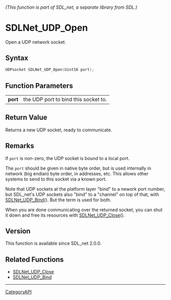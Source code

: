 ###### (This function is part of SDL_net, a separate library from SDL.)
# SDLNet_UDP_Open

Open a UDP network socket.

## Syntax

```c
UDPsocket SDLNet_UDP_Open(Uint16 port);

```

## Function Parameters

|              |                                      |
| ------------ | ------------------------------------ |
| **port**     | the UDP port to bind this socket to. |

## Return Value

Returns a new UDP socket, ready to communicate.

## Remarks

If `port` is non-zero, the UDP socket is bound to a local port.

The `port` should be given in native byte order, but is used internally in
network (big endian) byte order, in addresses, etc. This allows other
systems to send to this socket via a known port.

Note that UDP sockets at the platform layer "bind" to a nework port number,
but SDL_net's UDP sockets also "bind" to a "channel" on top of that, with
[SDLNet_UDP_Bind](SDLNet_UDP_Bind)(). But the term is used for both.

When you are done communicating over the returned socket, you can shut it
down and free its resources with [SDLNet_UDP_Close](SDLNet_UDP_Close)().

## Version

This function is available since SDL_net 2.0.0.

## Related Functions

* [SDLNet_UDP_Close](SDLNet_UDP_Close)
* [SDLNet_UDP_Bind](SDLNet_UDP_Bind)

----
[CategoryAPI](CategoryAPI)

